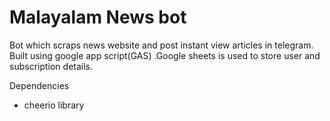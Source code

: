
# Malayalam News bot

Bot which scraps news website and post instant view articles in telegram. Built using google app script(GAS) .Google sheets is used to store user and subscription details.

Dependencies

 - cheerio library
